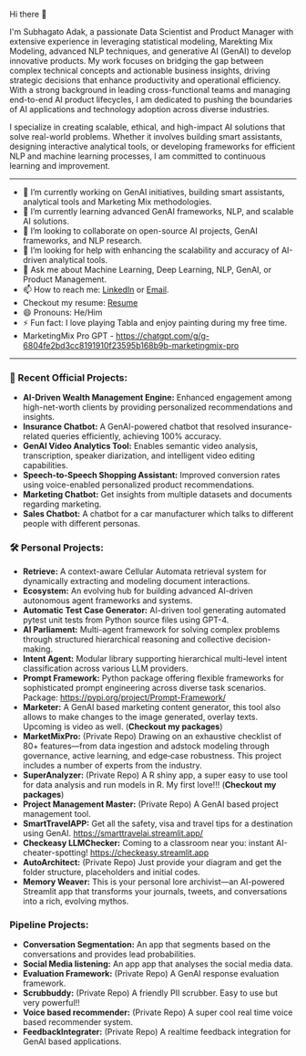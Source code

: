 Hi there 👋

I'm Subhagato Adak, a passionate Data Scientist and Product Manager with extensive experience in leveraging statistical modeling, Marekting Mix Modeling,  advanced NLP techniques, and generative AI (GenAI) to develop innovative products. My work focuses on bridging the gap between complex technical concepts and actionable business insights, driving strategic decisions that enhance productivity and operational efficiency. With a strong background in leading cross-functional teams and managing end-to-end AI product lifecycles, I am dedicated to pushing the boundaries of AI applications and technology adoption across diverse industries.

I specialize in creating scalable, ethical, and high-impact AI solutions that solve real-world problems. Whether it involves building smart assistants, designing interactive analytical tools, or developing frameworks for efficient NLP and machine learning processes, I am committed to continuous learning and improvement.

---

- 🔭 I’m currently working on GenAI initiatives, building smart assistants, analytical tools and Marketing Mix methodologies.
- 🌱 I’m currently learning advanced GenAI frameworks, NLP, and scalable AI solutions.
- 👯 I’m looking to collaborate on open-source AI projects, GenAI frameworks, and NLP research.
- 🤔 I’m looking for help with enhancing the scalability and accuracy of AI-driven analytical tools.
- 💬 Ask me about Machine Learning, Deep Learning, NLP, GenAI, or Product Management.
- 📫 How to reach me: [LinkedIn](https://www.linkedin.com/in/subhagatoadak) or [Email](mailto:subhagatoadak.india@gmail.com).
- Checkout my resume: [Resume](https://github.com/user-attachments/files/19826088/SubhagatoAdakResume.pdf)
- 😄 Pronouns: He/Him
- ⚡ Fun fact: I love playing Tabla and enjoy painting during my free time.
- MarketingMix Pro GPT - https://chatgpt.com/g/g-6804fe2bd3cc8191910f23595b168b9b-marketingmix-pro

---

### 🚀 Recent Official Projects:
- **AI-Driven Wealth Management Engine:** Enhanced engagement among high-net-worth clients by providing personalized recommendations and insights.
- **Insurance Chatbot:** A GenAI-powered chatbot that resolved insurance-related queries efficiently, achieving 100% accuracy.
- **GenAI Video Analytics Tool:** Enables semantic video analysis, transcription, speaker diarization, and intelligent video editing capabilities.
- **Speech-to-Speech Shopping Assistant:** Improved conversion rates using voice-enabled personalized product recommendations.
- **Marketing Chatbot:** Get insights from multiple datasets and documents regarding marketing.
- **Sales Chatbot:** A chatbot for a car manufacturer which talks to different people with different personas. 

### 🛠 Personal Projects:
- **Retrieve:** A context-aware Cellular Automata retrieval system for dynamically extracting and modeling document interactions.
- **Ecosystem:** An evolving hub for building advanced AI-driven autonomous agent frameworks and systems.
- **Automatic Test Case Generator:** AI-driven tool generating automated pytest unit tests from Python source files using GPT-4.
- **AI Parliament:** Multi-agent framework for solving complex problems through structured hierarchical reasoning and collective decision-making.
- **Intent Agent:** Modular library supporting hierarchical multi-level intent classification across various LLM providers.
- **Prompt Framework:** Python package offering flexible frameworks for sophisticated prompt engineering across diverse task scenarios. Package: https://pypi.org/project/Prompt-Framework/
- **Marketer:** A GenAI based marketing content generator, this tool also allows to make changes to the image generated, overlay texts. Upcoming is video as well. (**Checkout my packages**)
- **MarketMixPro:** (Private Repo) Drawing on an exhaustive checklist of 80+ features—from data ingestion and adstock modeling through governance, active learning, and edge‑case robustness. This project includes a number of experts from the industry. 
- **SuperAnalyzer:** (Private Repo) A R shiny app, a super easy to use tool for data analysis and run models in R. My first love!!! (**Checkout my packages**)
- **Project Management Master:** (Private Repo) A GenAI based project management tool.
- **SmartTravelAPP:** Get all the safety, visa and travel tips for a destination using GenAI. https://smarttravelai.streamlit.app/
- **Checkeasy LLMChecker:** Coming to a classroom near you: instant AI-cheater-spotting! https://checkeasy.streamlit.app
- **AutoArchitect:** (Private Repo) Just provide your diagram and get the folder structure, placeholders and initial codes.
- **Memory Weaver:** This is your personal lore archivist—an AI-powered Streamlit app that transforms your journals, tweets, and conversations into a rich, evolving mythos.

### Pipeline Projects:
- **Conversation Segmentation:** An app that segments based on the conversations and provides lead probabilities.
- **Social Media listening:** An app app that analyses the social media data.  
- **Evaluation Framework:** (Private Repo) A GenAI response evaluation framework.
- **Scrubbuddy:** (Private Repo) A friendly PII scrubber. Easy to use but very powerful!!
- **Voice based recommender:** (Private Repo) A super cool real time voice based recommender system.
- **FeedbackIntegrater:** (Private Repo) A realtime feedback integration for GenAI based applications.



